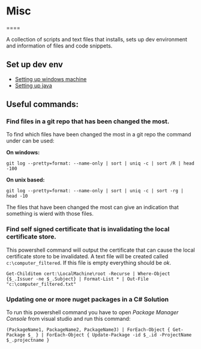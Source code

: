 # Misc
====

A collection of scripts and text files that installs, sets up dev environment and information of files and code snippets.

## Set up dev env
- [Setting up windows machine](https://github.com/stiasta/misc/blob/master/setup_dev_windows.ps1)
- [Setting up java](https://github.com/stiasta/misc/blob/master/java_setup.md)

## Useful commands:

### Find files in a git repo that has been changed the most.
To find which files have been changed the most in a git repo the command under can be used:

**On windows:**
```
git log --pretty=format: --name-only | sort | uniq -c | sort /R | head -100
```

**On unix based:**
```
git log --pretty=format: --name-only | sort | uniq -c | sort -rg | head -10
```

The files that have been changed the most can give an indication that something is wierd with those files.

### Find self signed certificate that is invalidating the local certificate store.

This powershell command will output the certificate that can cause the local certificate store to be invalidated.
A text file will be created called `c:\computer_filtered`. If this file is empty everything should be _ok_. 
```
Get-Childitem cert:\LocalMachine\root -Recurse | Where-Object {$_.Issuer -ne $_.Subject} | Format-List * | Out-File "c:\computer_filtered.txt"
```

### Updating one or more nuget packages in a C# Solution

To run this powershell command  you have to open _Package Manager Console_ from visual studio and run this command:

```
(PackageName1, PackageName2, PackageName3) | ForEach-Object { Get-Package $_ } | ForEach-Object { Update-Package -id $_.id -ProjectName $_.projectname }
```
